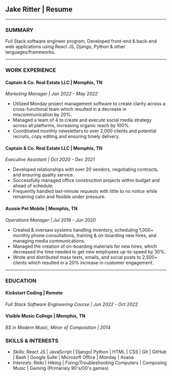## **Jake Ritter | Resume**
__________________

### **SUMMARY**

Full Stack software engineer program. Developed front-end & back-end web applications using React JS, Django, Python & other languages/frameworks.
__________________

### **WORK EXPERIENCE**

#### Captain & Co. Real Estate LLC | Memphis, TN
*Marketing Manager | Jan 2022 - May 2022*
- Utilized Monday project management software to create clarity across a cross-functional team which resulted in a decrease in miscommunication by 20%.
- Managed a team of 4 to create and execute social media strategy across all platforms, increasing organic reach by 100%.
- Coordinated monthly newsletters to over 2,000 clients and potential recruits, copy editing and ensuring timely delivery.

#### Captain & Co. Real Estate LLC | Memphis, TN
*Executive Assistant | Oct 2020 - Dec 2021*
- Developed relationships with over 20 vendors, negotiating contracts, and ensuring quality service.
- Successfully managed office construction projects within budget and ahead of schedule.
- Frequently handled last-minute requests with little to no notice while remaining calm and flexible under pressure.

#### Aussie Pet Mobile | Memphis, TN
*Operations Manager | Jul 2019 - Jun 2020*
- Created & oversaw systems handling inventory, scheduling 1,000+ monthly phone consultations, training & on-boarding new hires, and managing media communications.
- Managed the creation of on-boarding materials for new hires, which decreased the time needed to get new employees up-to-speed by 30%.
- Wrote and distributed mass texts, emails, and social posts to 2,500+ clients which resulted in a 20% increase in customer engagement.
__________________

### **EDUCATION**

#### Kickstart Coding | Remote
*Full Stack Software Engineering Course | Jun 2022 - Oct 2022*

#### Visible Music College | Memphis, TN
*BS in Modern Music, Minor of Composition | 2014*

### **SKILLS & INTERESTS**
- *Skills*: React JS | JavaScript | Django| Python | HTML | CSS | Git | GitHub | Bash | Google Suite | Microsoft Office | Monday | Asana 
- *Interests*: Reiki | Hiking | Fixing/Troubleshooting Computers | Composing Music | Gaming (Primarialy 90's/00's games)
